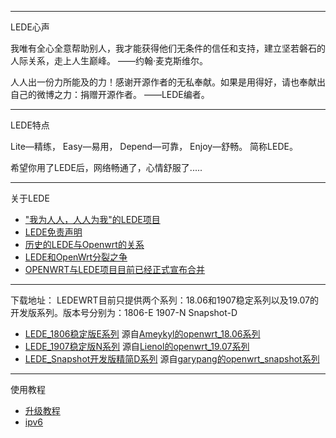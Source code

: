 -------------------------------------------------------------------
LEDE心声

我唯有全心全意帮助别人，我才能获得他们无条件的信任和支持，建立坚若磐石的人际关系，走上人生巅峰。  ——约翰·麦克斯维尔。 

人人出一份力所能及的力！感谢开源作者的无私奉献。如果是用得好，请也奉献出自己的微博之力：捐赠开源作者。  ——LEDE编者。

-------------------------------------------------------------------
LEDE特点

Lite—精练， Easy—易用， Depend—可靠， Enjoy—舒畅。 简称LEDE。

希望你用了LEDE后，网络畅通了，心情舒服了.....

-------------------------------------------------------------------
关于LEDE

* ["我为人人，人人为我"的LEDE项目](./"我为人人,人人为我"的LEDE项目.md) 
* [LEDE免责声明](./LEDE免责声明.md) 
* [历史的LEDE与Openwrt的关系](./历史的LEDE与Openwrt的关系.md) 
* [LEDE和OpenWrt分裂之争](./LEDE和OpenWrt分裂之争.md) 
* [OPENWRT与LEDE项目目前已经正式宣布合并](./OPENWRT与LEDE项目目前已经正式宣布合并.md) 

-------------------------------------------------------------------
下载地址：
LEDEWRT目前只提供两个系列：18.06和1907稳定系列以及19.07的开发版系列。版本号分别为：1806-E  1907-N  Snapshot-D

* [LEDE_1806稳定版E系列](https://lede.lanzous.com/b00tcg9sf)  源自[Ameykyl的openwrt_18.06系列](https://github.com/Ameykyl)
* [LEDE_1907稳定版N系列](https://lede.lanzous.com/b00tcg9gd)  源自[Lienol的openwrt_19.07系列](https://github.com/lienol)
* [LEDE_Snapshot开发版精简D系列](https://lede.lanzous.com/b00tkjtjc)  源自[garypang的openwrt_snapshot系列](https://github.com/garypang13)


-------------------------------------------------------------------
  使用教程 
  
* [升级教程](./upgrade.md)                            
* [ipv6](./ipv6.md)                            

